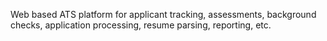 Web based ATS platform for applicant tracking, assessments, background checks, application processing, resume parsing, reporting, etc.